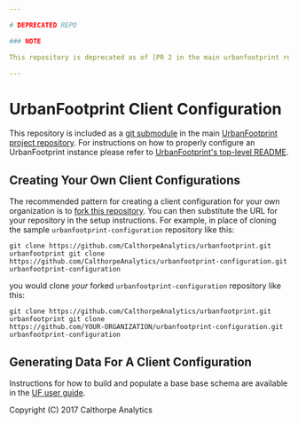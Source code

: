 ```yaml
---

# DEPRECATED REPO

### NOTE

This repository is deprecated as of [PR 2 in the main urbanfootprint repo](https://github.com/CalthorpeAnalytics/urbanfootprint/pull/2)

---
```



# UrbanFootprint Client Configuration

This repository is included as a [git
submodule](https://github.com/CalthorpeAnalytics/urbanfootprint/blob/master/.gitmodules) in the main
[UrbanFootprint project repository](https://github.com/calthorpeanalytics/urbanfootprint). For
instructions on how to properly configure an UrbanFootprint instance please refer to
[UrbanFootprint's top-level README](https://github.com/CalthorpeAnalytics/urbanfootprint/blob/master/README.md).

## Creating Your Own Client Configurations

The recommended pattern for creating a client configuration for your own organization is to [fork
this repository](https://help.github.com/articles/fork-a-repo/). You can then substitute the URL for
your repository in the setup instructions. For example, in place of cloning the sample
`urbanfootprint-configuration` repository like this:

    git clone https://github.com/CalthorpeAnalytics/urbanfootprint.git urbanfootprint git clone
    https://github.com/CalthorpeAnalytics/urbanfootprint-configuration.git urbanfootprint-configuration

you would clone *your* forked `urbanfootprint-configuration` repository like this:

    git clone https://github.com/CalthorpeAnalytics/urbanfootprint.git urbanfootprint git clone
    https://github.com/YOUR-ORGANIZATION/urbanfootprint-configuration.git urbanfootprint-configuration

## Generating Data For A Client Configuration

Instructions for how to build and populate a base base schema are available in the [UF user guide](http://urbanfootprint-v1.readthedocs.io/en/latest/data_preparation/).

Copyright (C) 2017 Calthorpe Analytics
